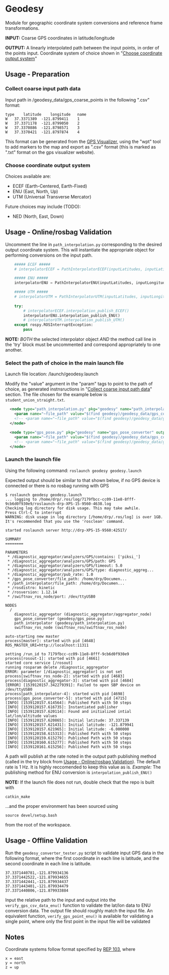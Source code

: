 # Geodesy
Module for geographic coordinate system conversions and reference frame transformations.

**INPUT:** Coarse GPS coordinates in latitude/longitude

**OUTPUT:** A linearly interpolated path between the input points, in order of the points input. Coordinate system of choice shown in "[Choose coordinate output system](#choose-coordinate-output-system)"

## Usage - Preparation
### Collect coarse input path data
Input path in /geodesy_data/gps_coarse_points in the following ".csv" format:

```
type	latitude	longitude	name
W	37.3371389	-121.8799411	1
W	37.3371178	-121.8799050	2
W	37.3370886	-121.8798571	3
W	37.3370421	-121.8797874	4
```

This format can be generated from the [GPS Visualizer](http://www.gpsvisualizer.com/draw/), using the "wpt" tool to add markers to the map and export as ".csv" format (this is marked as ".txt" format on the gps visualizer website).

### Choose coordinate output system
Choices available are:
* ECEF (Earth-Centered, Earth-Fixed)
* ENU (East, North, Up)
* UTM (Universal Transverse Mercator)

Future choices may include (TODO):
* NED (North, East, Down)

## Usage - Online/rosbag Validation
Uncomment the line in `path_interpolation.py` corresponding to the desired output coordinate system. This will instantiate the appropriate object for performing conversions on the input path.

```python
    ##### ECEF #####
    # interpolatorECEF = PathInterpolatorECEF(inputLatitudes, inputLatitudes, inputHeights, chosenHeight)

    ##### ENU #####
    interpolatorENU = PathInterpolatorENU(inputLatitudes, inputLongitudes, inputHeights)

    ##### UTM #####
    # interpolatorUTM = PathInterpolatorUTM(inputLatitudes, inputLongitudes)
    
    try:
        # interpolatorECEF.interpolation_publish_ECEF()
        interpolatorENU.interpolation_publish_ENU()
        # interpolatorUTM.interpolation_publish_UTM()
    except rospy.ROSInterruptException:
        pass
```

**NOTE:** *BOTH* the selected interpolator object *AND* the method call line in the 'try' block must be uncommented and correspond appropriately to one another.

### Select the path of choice in the main launch file
Launch file location: /launch/geodesy.launch

Modify the "value" argument in the "param" tags to point to the path of choice, as generated instnsructions in "[Collect coarse input path data](#collect-coarse-input-path-data)" section. The file chosen for the example below is `student_union_straight.txt`.
```xml
  <node type="path_interpolation.py" pkg="geodesy" name="path_interpolator" output="screen">
    <param name="~file_path" value="$(find geodesy)/geodesy_data/gps_coarse_points/student_union_straight.txt" />
    <!-- <param name="~file_path" value="$(find geodesy)/geodesy_data/gps_coarse_points/path_1.txt" /> -->
  </node>

  <node type="gps_pose.py" pkg="geodesy" name="gps_pose_converter" output="screen">
    <param name="~file_path" value="$(find geodesy)/geodesy_data/gps_coarse_points/student_union_straight.txt" />
    <!-- <param name="~file_path" value="$(find geodesy)/geodesy_data/gps_coarse_points/path_1.txt" /> -->
  </node>
```

### Launch the launch file
Using the following command:
`roslaunch geodesy geodesy.launch`

Expected output should be similar to that shown below, if no GPS device is connected or there is no rosbag running with GPS

```
$ roslaunch geodesy geodesy.launch
... logging to /home/drp/.ros/log/7179fbcc-cc09-11e8-8fff-9cb6d0f930e9/roslaunch-drp-XPS-15-9560-4638.log
Checking log directory for disk usage. This may take awhile.
Press Ctrl-C to interrupt
WARNING: disk usage in log directory [/home/drp/.ros/log] is over 1GB.
It's recommended that you use the 'rosclean' command.

started roslaunch server http://drp-XPS-15-9560:42517/

SUMMARY
========

PARAMETERS
 * /diagnostic_aggregator/analyzers/GPS/contains: ['piksi_']
 * /diagnostic_aggregator/analyzers/GPS/path: GPS
 * /diagnostic_aggregator/analyzers/GPS/timeout: 5.0
 * /diagnostic_aggregator/analyzers/GPS/type: diagnostic_aggreg...
 * /diagnostic_aggregator/pub_rate: 1.0
 * /gps_pose_converter/file_path: /home/drp/Documen...
 * /path_interpolator/file_path: /home/drp/Documen...
 * /rosdistro: kinetic
 * /rosversion: 1.12.14
 * /swiftnav_ros_node/port: /dev/ttyUSB0

NODES
  /
    diagnostic_aggregator (diagnostic_aggregator/aggregator_node)
    gps_pose_converter (geodesy/gps_pose.py)
    path_interpolator (geodesy/path_interpolation.py)
    swiftnav_ros_node (swiftnav_ros/swiftnav_ros_node)

auto-starting new master
process[master]: started with pid [4648]
ROS_MASTER_URI=http://localhost:11311

setting /run_id to 7179fbcc-cc09-11e8-8fff-9cb6d0f930e9
process[rosout-1]: started with pid [4661]
started core service [/rosout]
running rosparam delete /diagnostic_aggregator
ERROR: parameter [/diagnostic_aggregator] is not set
process[swiftnav_ros_node-2]: started with pid [4683]
process[diagnostic_aggregator-3]: started with pid [4684]
[ERROR] [1539120157.342279391]: Failed to open SBP device on /dev/ttyUSB0
process[path_interpolator-4]: started with pid [4698]
process[gps_pose_converter-5]: started with pid [4715]
[INFO] [1539120157.614564]: Published Path with 50 steps
[INFO] [1539120157.616735]: Instantiated publisher
[INFO] [1539120157.620114]: Found and initialized intial lat/lon/altitude values
[INFO] [1539120157.620865]: Initial latitude: 37.337139
[INFO] [1539120157.621431]: Initial latitude: -121.879941
[INFO] [1539120157.621965]: Initial latitude: -6.000000
[INFO] [1539120158.615313]: Published Path with 50 steps
[INFO] [1539120159.615279]: Published Path with 50 steps
[INFO] [1539120160.615277]: Published Path with 50 steps
[INFO] [1539120161.615256]: Published Path with 50 steps
```

A path will publish at the rate noted in the output path publishing method (called in the try block from [Usage - Online/rosbag Validation](#usage---onlinerosbag-validation)). The default rate is 1 Hz. It is highly reccomended to keep this value as is.
*Example:* The publishing method for ENU conversion is `interpolation_publish_ENU()`

**NOTE:** If the launch file does not run, double check that the repo is built with 
```
catkin_make
```
...and the proper environment has been sourced using 
```
source devel/setup.bash
```
from the root of the workspace.

## Usage - Offline Validation
Run the `geodesy_converter_tester.py` script to validate input GPS data in the following format, where the first coordinate in each line is latitude, and the second coordinate in each line is latitude.
```
37.3371440781,-121.879934136
37.3371442522,-121.879934655
37.3371442441,-121.879934437
37.3371443401,-121.879934479
37.3371440806,-121.879933884
```

Input the relative path to the input and output into the `verify_gps_csv_data_enu()` function to validate the lat/lon data to ENU conversion data. The output file should roughly match the input file. An equivalent function, `verify_gps_point_enu()` is available for validating a single point, where only the first point in the input file will be validated

## Notes
Coordinate systems follow format specified by [REP 103](http://www.ros.org/reps/rep-0103.html), where 
```
x = east
y = north
z = up
```